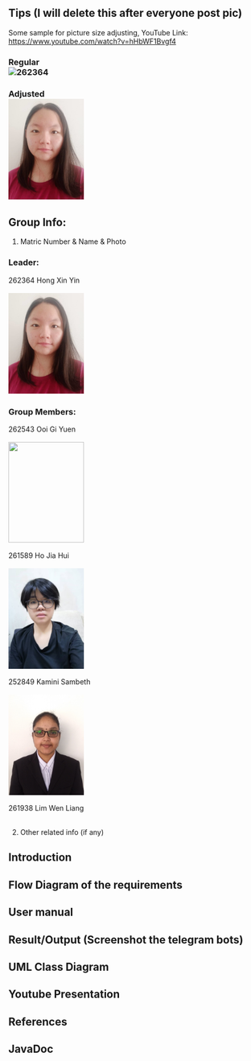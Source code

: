 ## Tips (I will delete this after everyone post pic)
Some sample for picture size adjusting, YouTube Link: https://www.youtube.com/watch?v=hHbWF1Bvgf4

### Regular   <br />![262364](https://github.com/STIW3054-A192/stiw3054-groupproject-themavericks/blob/master/images/262364%20Hong%20Xin%20Yin.png)

### Adjusted    <br /><img src="images/262364%20Hong%20Xin%20Yin.png" width="150" height="200">


## Group Info:
1. Matric Number & Name & Photo

<p>
    
### Leader:
262364 Hong Xin Yin <br /> <br />
    <img src="images/262364%20Hong%20Xin%20Yin.png" width="150" height="200">

### Group Members:
262543 Ooi Gi Yuen <br/> <br />
<img src="https://user-images.githubusercontent.com/50879663/81773103-2f17d200-951a-11ea-93e7-9c86478df4e4.jpeg" width="150" height="200" />

261589 Ho Jia Hui <br /> <br />
    <img src="images/Ho%20JIa%20Hui%20261589.png" width="150" height="200">

252849 Kamini Sambeth <br /> <br />
     <img src="images/KaminiSambeth.jpg" width="150" height="200">

261938 Lim Wen Liang <br /> <br />

<p>

2. Other related info (if any)

## Introduction
## Flow Diagram of the requirements
## User manual
## Result/Output (Screenshot the telegram bots)
## UML Class Diagram
## Youtube Presentation
## References
## JavaDoc
